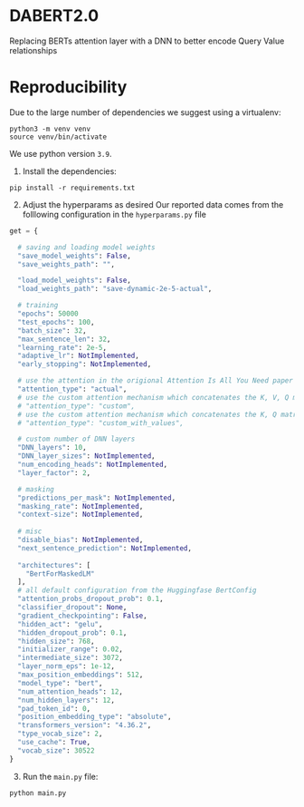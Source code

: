 # DABERT2.0
Replacing BERTs attention layer with a DNN to better encode Query Value relationships

# Reproducibility

Due to the large number of dependencies we suggest using a virtualenv: 
```shell
python3 -m venv venv
source venv/bin/activate
```

We use python version `3.9`. 
1) Install the dependencies:
```shell
pip install -r requirements.txt
```

2) Adjust the hyperparams as desired
Our reported data comes from the folllowing configuration in the `hyperparams.py` file
```python
get = {

  # saving and loading model weights
  "save_model_weights": False,
  "save_weights_path": "",

  "load_model_weights": False,
  "load_weights_path": "save-dynamic-2e-5-actual",

  # training
  "epochs": 50000
  "test_epochs": 100,
  "batch_size": 32,
  "max_sentence_len": 32,
  "learning_rate": 2e-5,
  "adaptive_lr": NotImplemented,
  "early_stopping": NotImplemented,

  # use the attention in the origional Attention Is All You Need paper
  "attention_type": "actual", 
  # use the custom attention mechanism which concatenates the K, V, Q matricies 
  # "attention_type": "custom", 
  # use the custom attention mechanism which concatenates the K, Q matricies and multiplies by V. 
  # "attention_type": "custom_with_values", 

  # custom number of DNN layers
  "DNN_layers": 10,
  "DNN_layer_sizes": NotImplemented,
  "num_encoding_heads": NotImplemented,
  "layer_factor": 2,

  # masking
  "predictions_per_mask": NotImplemented,
  "masking_rate": NotImplemented,
  "context-size": NotImplemented,
  
  # misc
  "disable_bias": NotImplemented,
  "next_sentence_prediction": NotImplemented,
  
  "architectures": [
    "BertForMaskedLM"
  ],
  # all default configuration from the Huggingfase BertConfig
  "attention_probs_dropout_prob": 0.1,
  "classifier_dropout": None,
  "gradient_checkpointing": False,
  "hidden_act": "gelu",
  "hidden_dropout_prob": 0.1,
  "hidden_size": 768,
  "initializer_range": 0.02,
  "intermediate_size": 3072,
  "layer_norm_eps": 1e-12,
  "max_position_embeddings": 512,
  "model_type": "bert",
  "num_attention_heads": 12,
  "num_hidden_layers": 12,
  "pad_token_id": 0,
  "position_embedding_type": "absolute",
  "transformers_version": "4.36.2",
  "type_vocab_size": 2,
  "use_cache": True,
  "vocab_size": 30522
}
```

3) Run the `main.py` file:
```shell
python main.py
```
